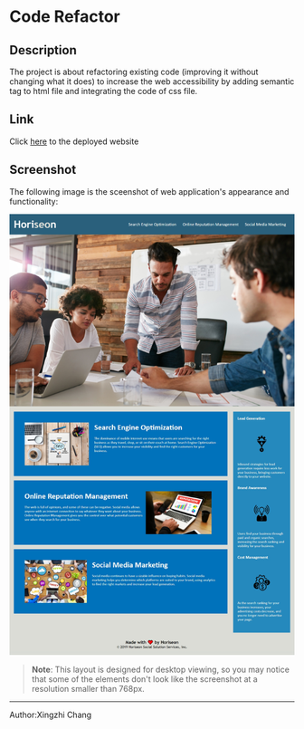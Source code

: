 # Code Refactor

## Description

The project is about refactoring existing code (improving it without changing what it does) to increase the web accessibility by adding semantic tag to html file and integrating the code of css file.

## Link

Click [here](https://jotaroc.github.io/Code-Refactor/) to the deployed website

## Screenshot

The following image is the sceenshot of web application's appearance and functionality:

![screen shot of the website](./Assets/screenshot.jpg)

> **Note**: This layout is designed for desktop viewing, so you may notice that some of the elements don't look like the screenshot at a resolution smaller than 768px.
---
Author:Xingzhi Chang
